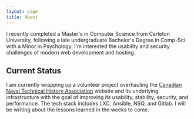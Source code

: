 ```yaml
---
layout: page
title: About
---
```


I recently completed a Master's in Computer Science from Carleton University, following a late undergraduate Bachelor's Degree in Comp-Sci with a Minor in Psychology. I'm interested the usability and security challenges of modern web development and hosting.

## Current Status

I am currently wrapping up a volunteer project overhauling the [Canadian Naval Technical History Association](http://www.cntha.ca/) website and its underlying infrastructure with the goal of improving its usability, stability, security, and performance. The tech stack includes LXC, Ansible, NSQ, and Gitlab. I will be writing about the lessons learned in the weeks to come.

